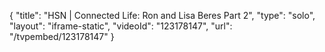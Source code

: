 {
    "title": "HSN | Connected Life: Ron and Lisa Beres Part 2",
    "type": "solo",
    "layout": "iframe-static",
    "videoId": "123178147",
    "url": "\/tvpembed\/123178147"
}